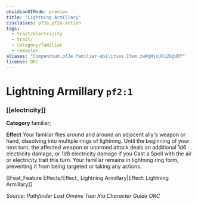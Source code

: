 ```yaml
---
obsidianUIMode: preview
title: "Lightning Armillary"
cssclasses: pf2e,pf2e-action
tags:
  - trait/electricity
  - trait/
  - category/familiar
  - remaster
aliases: "Compendium.pf2e.familiar-abilities.Item.zwWgHjcU0iZ6gUDY"
license: ORC
---
```

# Lightning Armillary `pf2:1`

### [[electricity]]

**Category** familiar; 




**Effect** Your familiar flies around and around an adjacent ally's weapon or hand, dissolving into multiple rings of lightning. Until the beginning of your next turn, the affected weapon or unarmed attack deals an additional 1d6 electricity damage, or 1d8 electricity damage if you Cast a Spell with the air or electricity trait this turn. Your familiar remains in lightning ring form, preventing it from being targeted or taking any actions.

[[Feat_Feature Effects/Effect_ Lightning Armillary|Effect: Lightning Armillary]]

*Source: Pathfinder Lost Omens Tian Xia Character Guide*
*ORC*